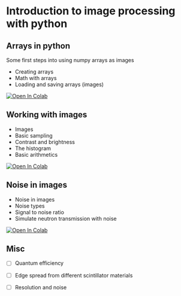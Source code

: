 # Introduction to image processing with python

## Arrays in python
Some first steps into using numpy arrays as images
- Creating arrays
- Math with arrays
- Loading and saving arrays (images)

<a href="https://colab.research.google.com/github/ImagingELearning/ImageProcessing/blob/main/tutorials/01_ArraysInPython/Assignment_01_Images.ipynb" target="_blank">
  <img src="https://colab.research.google.com/assets/colab-badge.svg" alt="Open In Colab"/>
</a>

## Working with images
- Images
- Basic sampling
- Contrast and brightness
- The histogram
- Basic arithmetics

<a href="https://colab.research.google.com/github/ImagingELearning/ImageProcessing/blob/main/tutorials/02_WorkingWithImages/Introduction2Images.ipynb" target="_blank">
  <img src="https://colab.research.google.com/assets/colab-badge.svg" alt="Open In Colab"/>
</a>
       
## Noise in images
- Noise in images
- Noise types
- Signal to noise ratio
- Simulate neutron transmission with noise

<a href="https://colab.research.google.com/github/ImagingELearning/resolution/blob/main/tutorials/03_Noise/NoiseInNeutronImages.ipynb" target="_blank">
  <img src="https://colab.research.google.com/assets/colab-badge.svg" alt="Open In Colab"/>
</a>

## Misc
- [ ] Quantum efficiency 
- [ ] Edge spread from different scintillator materials
- [ ] Resolution and noise


```python

```
